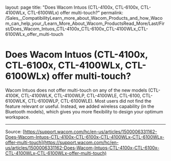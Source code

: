 layout: page
title: "Does Wacom Intuos (CTL-4100x, CTL-6100x, CTL-4100WLx, CTL-6100WLx) offer multi-touch?"
permalink: /Sales__CompatibilityLearn_more_about_Wacom_Products_and_how_Wacom_can_help_your_/Learn_More_About_Wacom_ProductsRead_More/Last/First/Does_Wacom_Intuos_CTL-4100x_CTL-6100x_CTL-4100WLx_CTL-6100WLx_offer_multi-touch

# Does Wacom Intuos (CTL-4100x, CTL-6100x, CTL-4100WLx, CTL-6100WLx) offer multi-touch?

Wacom Intuos does not offer multi-touch on any of the new models (CTL-4100K, CTL-4100WLK, CTL-4100WLP, CTL-4100WLE, CTL-6100, CTL-6100WLK, CTL-6100WLP, CTL-6100WLE). Most users did not find the feature relevant or useful. Instead, we added wireless capability (in the Bluetooth models), which gives you more flexibility to design your optimum workspace.

---
Source: [https://support.wacom.com/hc/en-us/articles/1500006331162-Does-Wacom-Intuos-CTL-4100x-CTL-6100x-CTL-4100WLx-CTL-6100WLx-offer-multi-touch](https://support.wacom.com/hc/en-us/articles/1500006331162-Does-Wacom-Intuos-CTL-4100x-CTL-6100x-CTL-4100WLx-CTL-6100WLx-offer-multi-touch)
